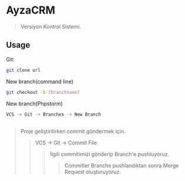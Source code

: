 # AyzaCRM
> Versiyon Kontrol Sistemi.







## Usage

Git:

```sh
git clone url
```
New branch(command line)
```sh
git checkout -b [branchname] 
```
New branch(Phpstorm)
```sh
VCS -> Git -> Branches -> New Branch 
```
## 

> Proje geliştirilirken commit göndermek için.
>>  VCS -> Git -> Commit File
> > > İlgili commitimizi gönderip Branch'e pushluyoruz.
> > > > Commitler Branche  pushlandıktan sonra Merge Request oluşturuyoruz.





